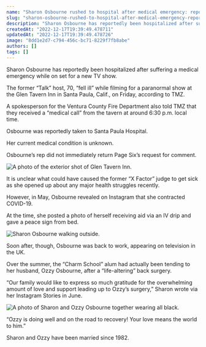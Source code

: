 ```yaml
---
name: "Sharon Osbourne rushed to hospital after medical emergency: report"
slug: "sharon-osbourne-rushed-to-hospital-after-medical-emergency-report"
description: "Sharon Osbourne has reportedly been hospitalized after suffering a medical emergency on Friday, while on set for a new TV show in California."
createdAt: "2022-12-17T19:39:49.478711"
updatedAt: "2022-12-17T19:39:49.478726"
image: "8dd1e2d7-c794-456c-bc71-8229f7fb8abe"
authors: []
tags: []
---
```

Sharon Osbourne has reportedly been hospitalized after suffering a medical emergency while on set for a new TV show.

The former “Talk” host, 70, “fell ill” while filming for a paranormal show at the Glen Tavern Inn in Santa Paula, Calif., on Friday, according to TMZ.

A spokesperson for the Ventura County Fire Department also told TMZ that they received a “medical call” from the tavern at around 6:30 p.m. local time.

Osbourne was reportedly taken to Santa Paula Hospital. 

Her current medical condition is unknown.

Osbourne’s rep did not immediately return Page Six’s request for comment.

![A photo of the exterior shot of Glen Tavern Inn.](a714a0c2-b432-4879-b157-50cf8f574783)

It is unclear what could have caused the former “X Factor” judge to get sick as she opened up about any major health struggles recently.

However, in May, Osbourne revealed on Instagram that she contracted COVID-19.

At the time, she posted a photo of herself receiving aid via an IV drip and gave a peace sign from bed.

![Sharon Osbourne walking outside.](dcd78574-4f1d-4cce-8227-91531c482a68)

Soon after, though, Osbourne was back to work, appearing on television in the UK.

Over the summer, the “Charm School” alum had actually been tending to her husband, Ozzy Osbourne, after a “life-altering” back surgery.

“Our family would like to express so much gratitude for the overwhelming amount of love and support leading up to Ozzy’s surgery,” Sharon wrote via her Instagram Stories in June.

![A photo of Sharon and Ozzy Osbourne together wearing all black. ](42f5039d-eb5b-4543-a9ab-e55691cd7c56)

“Ozzy is doing well and on the road to recovery! Your love means the world to him.”

Sharon and Ozzy have been married since 1982.

